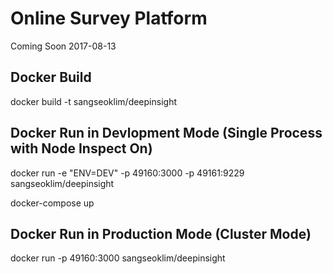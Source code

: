 # Online Survey Platform
Coming Soon
2017-08-13

## Docker Build
docker build -t sangseoklim/deepinsight

## Docker Run in Devlopment Mode (Single Process with Node Inspect On)
docker run -e "ENV=DEV" -p 49160:3000 -p 49161:9229 sangseoklim/deepinsight

docker-compose up

## Docker Run in Production Mode (Cluster Mode)
docker run -p 49160:3000 sangseoklim/deepinsight